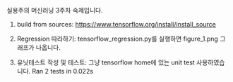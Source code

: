 실용주의 머신러닝 3주차 숙제입니다.

1. build from sources: https://www.tensorflow.org/install/install_source

2. Regression 따라하기: tensorflow_regression.py를 실행하면 figure_1.png 그래프가 나옵니다.

3. 유닛테스트 작성 및 테스트: 그냥 tensorflow home에 있는 unit test 사용하였습니다.
Ran 2 tests in 0.022s
